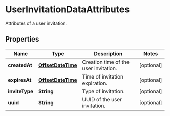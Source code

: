 

# UserInvitationDataAttributes

Attributes of a user invitation.
## Properties

Name | Type | Description | Notes
------------ | ------------- | ------------- | -------------
**createdAt** | [**OffsetDateTime**](OffsetDateTime.md) | Creation time of the user invitation. |  [optional]
**expiresAt** | [**OffsetDateTime**](OffsetDateTime.md) | Time of invitation expiration. |  [optional]
**inviteType** | **String** | Type of invitation. |  [optional]
**uuid** | **String** | UUID of the user invitation. |  [optional]



